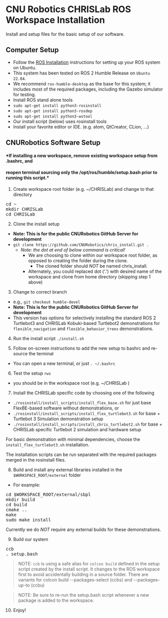 # CNU Robotics CHRISLab ROS Workspace Installation

Install and setup files for the basic setup of our software.

Computer Setup
--------------

 * Follow the [ROS Installation] instructions for setting up your ROS system on Ubuntu.
  * This system has been tested on ROS 2 Humble Release on `Ubuntu 22.04`.
  * We recommend `ros-humble-desktop` as the base for this system; it includes most of the required packages, including the Gazebo simulator for testing.
 * Install ROS stand alone tools
  * `sudo apt-get install python3-rosinstall`
  * `sudo apt-get install python3-rosdep`
  * `sudo apt-get install python3-wstool`
  * Our install script (below) uses rosinstall tools
 * Install your favorite editor or IDE. (e.g. atom, QtCreator, CLion, ...)




CNURobotics Software Setup
-----------------------

#### *If installing a new workspace, remove existing workspace setup from .bashrc, and
#### reopen terminal sourcing only the /opt/ros/humble/setup.bash prior to running this script.*

1. Create workspace root folder (e.g. ~/CHRISLab)  and change to that directory
<pre>
cd ~
mkdir CHRISLab
cd CHRISLab
</pre>

2. Clone the install setup
 * **Note: This is for the public CNURobotics GitHub Server for development**
 * `git clone https://github.com/CNURobotics/chris_install.git .`
    * *_Note: the dot at end of below command is critical!_*
      * We are choosing to clone within our workspace root folder, as opposed to creating the folder during the clone.  
        * The cloned folder should *NOT* be named chris_install.
      * Alternately, you could replaced dot ('.') with desired name of the workspace and clone from home directory (skipping step 1 above)

3. Change to correct branch
 * e.g., `git checkout humble-devel`
 * **Note: This is for the public CNURobotics GitHub Server for development**
 * This version has options for selectively installing the standard ROS 2 Turtlebot3 and CHRISLab Kobuki-based Turtlebot2 demonstrations for
 `flexible_navigation` and `flexible_behavior_trees` demonstrations.

4. Run the install script
 `./install.sh`

5. Follow on-screen instructions to add the new setup to bashrc and re-source the terminal
  * You can open a new terminal, or just `. ~/.bashrc`
6. Test the setup
  `rws`
  * you should be in the workspace root  (e.g. ~/CHRISLab )

7. Install the CHRISLab specific code by choosing one of the following
 * `./rosinstall/install_scripts/install_flex_base.sh` for just base FlexBE-based software without demonstrations, or
 * `./rosinstall/install_scripts/install_flex_turtlebot3.sh` for base + Turtlebot 3 Simulation demonstration setup
 * `./rosinstall/install_scripts/install_chris_turtlebot2.sh` for base + CHRISLab specific Turtlebot 2 simulation and hardware setup

  For basic demonstration with minimal dependencies, choose the `install_flex_turtlebot3.sh` installation.

  The installation scripts can be run separated with the required packages merged in the rosinstall files.

8. Build and install any external libraries installed in the `$WORKSPACE_ROOT/external` folder
  * For example:
<pre>
cd $WORKSPACE_ROOT/external/sbpl
mkdir build
cd build
cmake ..
make
sudo make install
</pre>

  Currently we do *NOT* require any external builds for these demonstrations.

9. Build our system
<pre>
ccb
. setup.bash
</pre>

> NOTE: `ccb` is using a safe alias for `colcon build` defined in the setup script created by the install script.
> It changes to the ROS workspace first to avoid accidentally building in a source folder.
> There are variants for colcon build --packages-select (ccbs) and --packages-up-to (ccbu)

> NOTE: Be sure to re-run the setup.bash script whenever a new package is added to the workspace.

10. Enjoy!

[ROS Installation]: https://docs.ros.org

